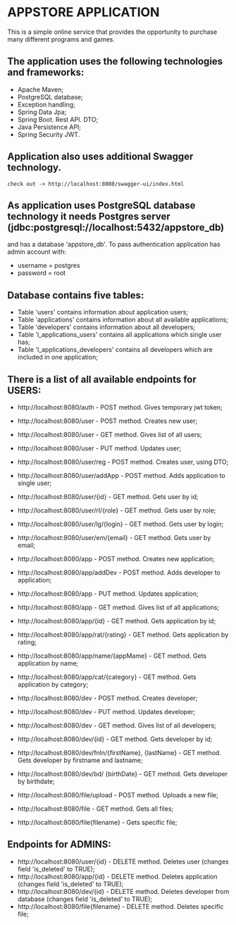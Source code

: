 # APPSTORE APPLICATION

This is a simple online service that provides the opportunity to purchase many different programs and games.

## The application uses the following technologies and frameworks:

* Apache Maven;
* PostgreSQL database;
* Exception handling;
* Spring Data Jpa;
* Spring Boot. Rest API. DTO;
* Java Persistence API;
* Spring Security JWT.

## Application also uses additional Swagger technology.

    check out -> http://localhost:8080/swagger-ui/index.html

## As application uses PostgreSQL database technology it needs Postgres server (jdbc:postgresql://localhost:5432/appstore_db)
and has a database 'appstore_db'. To pass authentication application has admin account with:
* username = postgres
* password = root

## Database contains five tables:

* Table 'users' contains information about application users;
* Table 'applications' contains information about all available applications;
* Table 'developers' contains information about all developers;
* Table 'l_applications_users' contains all applications which single user has;
* Table 'l_applications_developers' contains all developers which are included in one application;

## There is a list of all available endpoints for USERS:

* http://localhost:8080/auth - POST method. Gives temporary jwt token;

* http://localhost:8080/user - POST method. Creates new user;
* http://localhost:8080/user - GET method. Gives list of all users;
* http://localhost:8080/user - PUT method. Updates user;
* http://localhost:8080/user/reg - POST method. Creates user, using DTO;
* http://localhost:8080/user/addApp - POST method. Adds application to single user;
* http://localhost:8080/user/{id} - GET method. Gets user by id;
* http://localhost:8080/user/rl/{role} - GET method. Gets user by role;
* http://localhost:8080/user/lg/{login} - GET method. Gets user by login;
* http://localhost:8080/user/em/{email} - GET method. Gets user by email;

* http://localhost:8080/app - POST method. Creates new application;
* http://localhost:8080/app/addDev - POST method. Adds developer to application;
* http://localhost:8080/app - PUT method. Updates application;
* http://localhost:8080/app - GET method. Gives list of all applications;
* http://localhost:8080/app/{id} - GET method. Gets application by id;
* http://localhost:8080/app/rat/{rating} - GET method. Gets application by rating;
* http://localhost:8080/app/name/{appMame} - GET method. Gets application by name;
* http://localhost:8080/app/cat/{category} - GET method. Gets application by category;

* http://localhost:8080/dev - POST method. Creates developer;
* http://localhost:8080/dev - PUT method. Updates developer;
* http://localhost:8080/dev - GET method. Gives list of all developers;
* http://localhost:8080/dev/{id} - GET method. Gets developer by id;
* http://localhost:8080/dev/fnln/{firstName}, {lastName} - GET method. Gets developer by firstname and lastname;
* http://localhost:8080/dev/bd/ {birthDate} - GET method. Gets developer by birthdate;

* http://localhost:8080/file/upload - POST method. Uploads a new file;
* http://localhost:8080/file - GET method. Gets all files;
* http://localhost:8080/file{filename} - Gets specific file;

## Endpoints for ADMINS:

* http://localhost:8080/user/{id} - DELETE method. Deletes user (changes field 'is_deleted' to TRUE);
* http://localhost:8080/app/{id} - DELETE method. Deletes application (changes field 'is_deleted' to TRUE);
* http://localhost:8080/dev/{id} - DELETE method. Deletes developer from database (changes field 'is_deleted' to TRUE);
* http://localhost:8080/file{filename} - DELETE method. Deletes specific file;